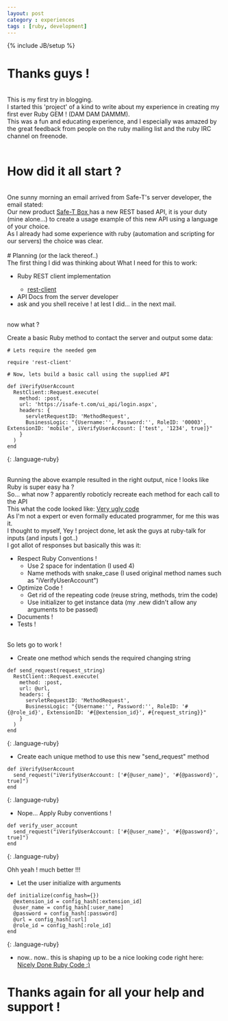 ```yaml
---
layout: post
category : experiences
tags : [ruby, development]
---
```

{% include JB/setup %}


# Thanks guys !
<br>
This is my first try in blogging.<br>
I started this 'project' of a kind to write about my experience in creating my first ever Ruby GEM ! (DAM DAM DAMMM).<br>
This was a fun and educating experience, and I especially was amazed by the great feedback from people on the ruby mailing list and the ruby IRC channel on freenode.<br><br>

# How did it all start ?
<br> 
One sunny morning an email arrived from Safe-T's server developer, the email stated:<br>
Our new product <a href="http://www.safe-t.com/safe-t-box/"> Safe-T Box </a> has a new REST based API, it is your duty (mine alone...) to create a usage example of this new API using a language of your choice.<br>
As I already had some experience with ruby (automation and scripting for our servers) the choice was clear.<br>
<br>
# Planning (or the lack thereof..)
<br>
The first thing I did was thinking about What I need for this to work:<br>
  
* Ruby REST client implementation </li>
  * <a href="https://github.com/rest-client/rest-client"> rest-client </a>
*   API Docs from the server developer
  *   ask and you shell receive ! at lest I did... in the next mail.

<br>
now what ?<br>

Create a basic Ruby method to contact the server and output some data:

~~~
# Lets require the needed gem

require 'rest-client'

# Now, lets build a basic call using the supplied API

def iVerifyUserAccount
  RestClient::Request.execute(
    method: :post,
    url: 'https://isafe-t.com/ui_api/login.aspx',
    headers: {
      servletRequestID: 'MethodRequest',
      BusinessLogic: "{Username:'', Password:'', RoleID: '00003', ExtensionID: 'mobile', iVerifyUserAccount: ['test', '1234', true]}"
    }
  )
end
~~~
{: .language-ruby}

<br>
Running the above example resulted in the right output, nice ! looks like Ruby is super easy ha ? <br>
So... what now ? apparently roboticly recreate each method for each call to the API <br>
This what the code looked like:
<a href="https://github.com/bararchy/safe-t-rest/blob/eb974ed1977c817aa131af772bd8c309b443eb64/lib/safe-t-rest.rb"> Very ugly code </a> <br>
As I'm not a expert or even formally educated programmer, for me this was it.<br>
I thought to myself, Yey ! project done, let ask the guys at ruby-talk for inputs (and inputs I got..)<br>
I got allot of responses but basically this was it:

* Respect Ruby Conventions !
  * Use 2 space for indentation (I used 4)
  * Name methods with snake_case (I used original method names such as "iVerifyUserAccount")
* Optimize Code !
  * Get rid of the repeating code (reuse string, methods, trim the code)
  * Use initializer to get instance data (my .new didn't allow any arguments to be passed)
* Documents !
* Tests !

<br>
So lets go to work !<br>


* Create one method which sends the required changing string

~~~
def send_request(request_string)
  RestClient::Request.execute(
    method: :post,
    url: @url,
    headers: {
      servletRequestID: 'MethodRequest',
      BusinessLogic: "{Username:'', Password:'', RoleID: '#{@role_id}', ExtensionID: '#{@extension_id}', #{request_string}}"
    }
  )
end
~~~
{: .language-ruby}

* Create each unique method to use this new "send_request" method

~~~
def iVerifyUserAccount
  send_request("iVerifyUserAccount: ['#{@user_name}', '#{@password}', true]")
end
~~~
{: .language-ruby}

* Nope... Apply Ruby conventions ! 

~~~
def verify_user_account
  send_request("iVerifyUserAccount: ['#{@user_name}', '#{@password}', true]")
end
~~~
{: .language-ruby}

Ohh yeah ! much better !!! <br>

* Let the user initialize with arguments

~~~
def initialize(config_hash={})
  @extension_id = config_hash[:extension_id]
  @user_name = config_hash[:user_name]
  @password = config_hash[:password]
  @url = config_hash[:url]
  @role_id = config_hash[:role_id]
end
~~~
{: .language-ruby}

* now.. now.. this is shaping up to be a nice looking code right here:
<a href="https://github.com/bararchy/safe-t-rest/blob/master/lib/safe-t-rest.rb"> Nicely Done Ruby Code :) </a>

# Thanks again for all your help and support !
